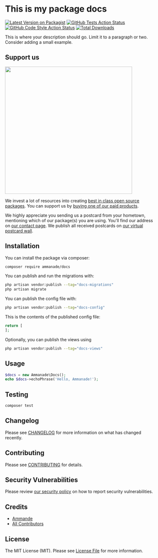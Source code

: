 # This is my package docs

[![Latest Version on Packagist](https://img.shields.io/packagist/v/ammanade/docs.svg?style=flat-square)](https://packagist.org/packages/ammanade/docs)
[![GitHub Tests Action Status](https://img.shields.io/github/actions/workflow/status/ammanade/docs/run-tests.yml?branch=main&label=tests&style=flat-square)](https://github.com/ammanade/docs/actions?query=workflow%3Arun-tests+branch%3Amain)
[![GitHub Code Style Action Status](https://img.shields.io/github/actions/workflow/status/ammanade/docs/fix-php-code-style-issues.yml?branch=main&label=code%20style&style=flat-square)](https://github.com/ammanade/docs/actions?query=workflow%3A"Fix+PHP+code+style+issues"+branch%3Amain)
[![Total Downloads](https://img.shields.io/packagist/dt/ammanade/docs.svg?style=flat-square)](https://packagist.org/packages/ammanade/docs)

This is where your description should go. Limit it to a paragraph or two. Consider adding a small example.

## Support us

[<img src="https://github-ads.s3.eu-central-1.amazonaws.com/docs.jpg?t=1" width="419px" />](https://spatie.be/github-ad-click/docs)

We invest a lot of resources into creating [best in class open source packages](https://spatie.be/open-source). You can support us by [buying one of our paid products](https://spatie.be/open-source/support-us).

We highly appreciate you sending us a postcard from your hometown, mentioning which of our package(s) you are using. You'll find our address on [our contact page](https://spatie.be/about-us). We publish all received postcards on [our virtual postcard wall](https://spatie.be/open-source/postcards).

## Installation

You can install the package via composer:

```bash
composer require ammanade/docs
```

You can publish and run the migrations with:

```bash
php artisan vendor:publish --tag="docs-migrations"
php artisan migrate
```

You can publish the config file with:

```bash
php artisan vendor:publish --tag="docs-config"
```

This is the contents of the published config file:

```php
return [
];
```

Optionally, you can publish the views using

```bash
php artisan vendor:publish --tag="docs-views"
```

## Usage

```php
$docs = new Ammanade\Docs();
echo $docs->echoPhrase('Hello, Ammanade!');
```

## Testing

```bash
composer test
```

## Changelog

Please see [CHANGELOG](CHANGELOG.md) for more information on what has changed recently.

## Contributing

Please see [CONTRIBUTING](CONTRIBUTING.md) for details.

## Security Vulnerabilities

Please review [our security policy](../../security/policy) on how to report security vulnerabilities.

## Credits

- [Ammande](https://github.com/ammanade)
- [All Contributors](../../contributors)

## License

The MIT License (MIT). Please see [License File](LICENSE.md) for more information.
